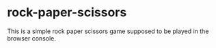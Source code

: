 # rock-paper-scissors

This is a simple rock paper scissors game supposed to be played in the browser console.
